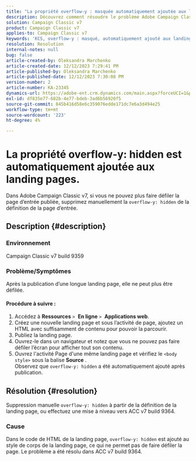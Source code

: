 ```yaml
---
title: "La propriété overflow-y : masquée automatiquement ajoutée aux landing pages"
description: Découvrez comment résoudre le problème Adobe Campaign Classic en raison duquel le masquage de l’encombrement est automatiquement ajouté aux landing pages.
solution: Campaign Classic v7
product: Campaign Classic v7
applies-to: Campaign Classic v7
keywords: 'KCS, overflow-y : masqué, automatiquement ajouté aux landing pages, adobe campaign, ACC v7 build 9359, mise à niveau vers ACC v7 build 9364, Campaign Classic'
resolution: Resolution
internal-notes: null
bug: false
article-created-by: Oleksandra Marchenko
article-created-date: 12/12/2023 7:29:41 PM
article-published-by: Oleksandra Marchenko
article-published-date: 12/12/2023 7:30:08 PM
version-number: 2
article-number: KA-23345
dynamics-url: https://adobe-ent.crm.dynamics.com/main.aspx?forceUCI=1&pagetype=entityrecord&etn=knowledgearticle&id=fd333dc5-2499-ee11-be37-6045bd0065f9
exl-id: df835e77-682b-4e77-bdeb-3ad6b56920f5
source-git-commit: 845b416d58e6c359076edde171dc7e6a3d494e25
workflow-type: tm+mt
source-wordcount: '223'
ht-degree: 4%

---
```


# La propriété overflow-y: hidden est automatiquement ajoutée aux landing pages.


Dans Adobe Campaign Classic v7, si vous ne pouvez plus faire défiler la page d’entrée publiée, supprimez manuellement la `overflow-y: hidden` de la définition de la page d’entrée.

## Description {#description}


### <b>Environnement</b>

Campaign Classic v7 build 9359

### <b>Problème/Symptômes</b>

Après la publication d’une longue landing page, elle ne peut plus être défilée.

#### <b>Procédure à suivre :</b>

1. Accédez à <b>Ressources</b> `>`  <b>En ligne</b> `>`  <b>Applications web</b>.
2. Créez une nouvelle landing page et sous l’activité de page, ajoutez un HTML avec suffisamment de contenu pour pouvoir la parcourir.
3. Publiez la landing page.
4. Ouvrez-le dans un navigateur et notez que vous ne pouvez pas faire défiler l’écran pour afficher tout son contenu.
5. Ouvrez l&#39;activité Page d&#39;une même landing page et vérifiez le `<body style>` sous la balise <b>Source</b> .\
   Observez que `overflow-y: hidden` a été automatiquement ajouté après publication.



## Résolution {#resolution}


Suppression manuelle `overflow-y: hidden` à partir de la définition de la landing page, ou effectuez une mise à niveau vers ACC v7 build 9364.

### <b>Cause</b>

Dans le code de HTML de la landing page, `overflow-y: hidden` est ajouté au style de corps de la landing page, ce qui ne permet pas de faire défiler la page. Le problème a été résolu dans ACC v7 build 9364.
